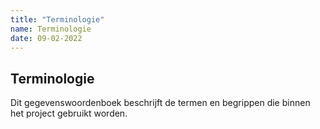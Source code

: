 ```yaml
---
title: "Terminologie"
name: Terminologie 
date: 09-02-2022
---
```

## Terminologie
Dit gegevenswoordenboek beschrijft de termen en begrippen die binnen het project gebruikt worden.


